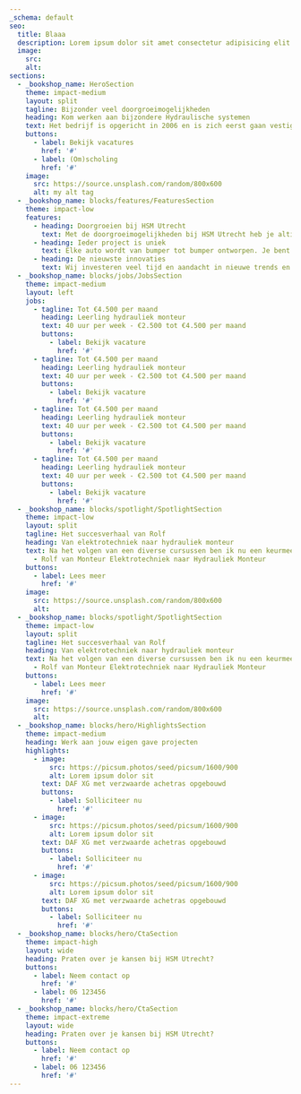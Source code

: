 ```yaml
---
_schema: default
seo:
  title: Blaaa
  description: Lorem ipsum dolor sit amet consectetur adipisicing elit. Quisquam, quos.
  image:
    src:
    alt:
sections:
  - _bookshop_name: HeroSection
    theme: impact-medium
    layout: split
    tagline: Bijzonder veel doorgroeimogelijkheden
    heading: Kom werken aan bijzondere Hydraulische systemen
    text: Het bedrijf is opgericht in 2006 en is zich eerst gaan vestigen in Breukelen maar dat pand werd al.
    buttons:
      - label: Bekijk vacatures
        href: '#'
      - label: (Om)scholing
        href: '#'
    image: 
      src: https://source.unsplash.com/random/800x600
      alt: my alt tag
  - _bookshop_name: blocks/features/FeaturesSection
    theme: impact-low
    features:
      - heading: Doorgroeien bij HSM Utrecht
        text: Met de doorgroeimogelijkheden bij HSM Utrecht heb je altijd toekomstperspectief
      - heading: Ieder project is uniek
        text: Elke auto wordt van bumper tot bumper ontworpen. Je bent betrokken bij het ontwerp-en en product proces, hier kun je een eigen invulling aan geven.
      - heading: De nieuwste innovaties
        text: Wij investeren veel tijd en aandacht in nieuwe trends en ontwikkelingen, zo hebben wij bijvoorbeeld een elektrische powerpack ontwikkeld die het mogelijk maakt om systemen elektrisch aan te drijven.
  - _bookshop_name: blocks/jobs/JobsSection
    theme: impact-medium
    layout: left
    jobs:
      - tagline: Tot €4.500 per maand
        heading: Leerling hydrauliek monteur
        text: 40 uur per week - €2.500 tot €4.500 per maand
        buttons: 
          - label: Bekijk vacature
            href: '#'
      - tagline: Tot €4.500 per maand
        heading: Leerling hydrauliek monteur
        text: 40 uur per week - €2.500 tot €4.500 per maand
        buttons: 
          - label: Bekijk vacature
            href: '#'
      - tagline: Tot €4.500 per maand
        heading: Leerling hydrauliek monteur
        text: 40 uur per week - €2.500 tot €4.500 per maand
        buttons: 
          - label: Bekijk vacature
            href: '#'
      - tagline: Tot €4.500 per maand
        heading: Leerling hydrauliek monteur
        text: 40 uur per week - €2.500 tot €4.500 per maand
        buttons: 
          - label: Bekijk vacature
            href: '#'
  - _bookshop_name: blocks/spotlight/SpotlightSection
    theme: impact-low
    layout: split
    tagline: Het succesverhaal van Rolf
    heading: Van elektrotechniek naar hydrauliek monteur
    text: Na het volgen van een diverse cursussen ben ik nu een keurmeester voor autolaadkranen en containersystemen.
      - Rolf van Monteur Elektrotechniek naar Hydrauliek Monteur
    buttons:
      - label: Lees meer
        href: '#'
    image:
      src: https://source.unsplash.com/random/800x600
      alt: 
  - _bookshop_name: blocks/spotlight/SpotlightSection
    theme: impact-low
    layout: split
    tagline: Het succesverhaal van Rolf
    heading: Van elektrotechniek naar hydrauliek monteur
    text: Na het volgen van een diverse cursussen ben ik nu een keurmeester voor autolaadkranen en containersystemen.
      - Rolf van Monteur Elektrotechniek naar Hydrauliek Monteur
    buttons:
      - label: Lees meer
        href: '#'
    image:
      src: https://source.unsplash.com/random/800x600
      alt: 
  - _bookshop_name: blocks/hero/HighlightsSection
    theme: impact-medium
    heading: Werk aan jouw eigen gave projecten
    highlights:
      - image:
          src: https://picsum.photos/seed/picsum/1600/900
          alt: Lorem ipsum dolor sit
        text: DAF XG met verzwaarde achetras opgebouwd
        buttons: 
          - label: Solliciteer nu
            href: '#'
      - image:
          src: https://picsum.photos/seed/picsum/1600/900
          alt: Lorem ipsum dolor sit
        text: DAF XG met verzwaarde achetras opgebouwd
        buttons: 
          - label: Solliciteer nu
            href: '#'
      - image:
          src: https://picsum.photos/seed/picsum/1600/900
          alt: Lorem ipsum dolor sit
        text: DAF XG met verzwaarde achetras opgebouwd
        buttons: 
          - label: Solliciteer nu
            href: '#'
  - _bookshop_name: blocks/hero/CtaSection
    theme: impact-high
    layout: wide
    heading: Praten over je kansen bij HSM Utrecht?
    buttons:
      - label: Neem contact op
        href: '#'
      - label: 06 123456
        href: '#'
  - _bookshop_name: blocks/hero/CtaSection
    theme: impact-extreme
    layout: wide
    heading: Praten over je kansen bij HSM Utrecht?
    buttons:
      - label: Neem contact op
        href: '#'
      - label: 06 123456
        href: '#'
---
```

